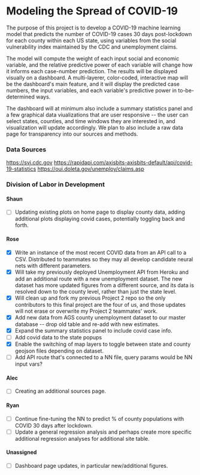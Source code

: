 # Modeling the Spread of COVID-19

The purpose of this project is to develop a COVID-19 machine learning model that predicts the number of COVID-19 cases 30 days post-lockdown for each county within each US state, using variables from the social vulnerability index maintained by the CDC and unemployment claims.

The model will compute the weight of each input social and economic variable, and the relative predictive power of each variable will change how it informs each case-number prediction. The results will be displayed visually on a dashboard. A multi-layerer, color-coded, interactive map will be the dashboard's main feature, and it will display the predicted case numbers, the input variables, and each variable's predictive power in to-be-determined ways.

The dashboard will at minimum also include a summary statistics panel and a few graphical data viualizations that are user responsive -- the user can select states, counties, and time windows they are interested in, and visualization will update accordingly. We plan to also include a raw data page for transparency into our sources and methods.


### Data Sources
https://svi.cdc.gov
https://rapidapi.com/axisbits-axisbits-default/api/covid-19-statistics
https://oui.doleta.gov/unemploy/claims.asp

### Division of Labor in Development

#### Shaun

- [ ] Updating existing plots on home page to display county data, adding additional plots displaying covid cases, potentially toggling back and forth.

#### Rose

- [x] Write an instance of the most recent COVID data from an API call to a CSV. Distributed to teammates so they may all develop candidate neural nets with different parameters.
- [x] Will take my previously deployed Unemployment API from Heroku and add an additional route with a new unemployment dataset. The new dataset has more updated figures from a different source, and its data is resolved down to the county level, rather than just the state level.
- [x] Will clean up and fork my previous Project 2 repo so the only contributors to this final project are the four of us, and those updates will not erase or overwrite my Project 2 teammates' work.
- [x] Add new data from AGS county unemployment dataset to our master database -- drop old table and re-add with new estimates.
- [x] Expand the summary statistics panel to include covid case info.
- [ ] Add covid data to the state popups
- [x] Enable the switching of map layers to toggle between state and county geojson files depending on dataset.
- [ ] Add API route that's connected to a NN file, query params would be NN input vars?

#### Alec

- [ ] Creating an additional sources page.

#### Ryan

- [ ] Continue fine-tuning the NN to predict % of county populations with COVID 30 days after lockdown.
- [ ] Update a general regression analysis and perhaps create more specific additional regression analyses for additional site table.

#### Unassigned

- [ ] Dashboard page updates, in particular new/additional figures.
